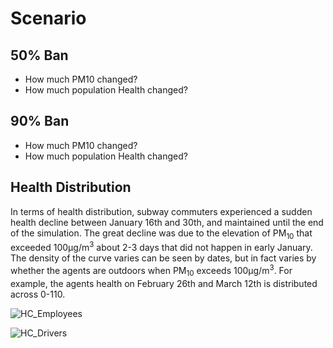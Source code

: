# Scenario
## 50% Ban
* How much PM10 changed?
* How much population Health changed?

## 90% Ban
* How much PM10 changed?
* How much population Health changed?

<!--
![](https://i.imgur.com/sEMgYjU.png)
![](https://i.imgur.com/aSqpTJR.png)
![](https://i.imgur.com/o5QZ1ML.png)
![](https://i.imgur.com/qrMjNC9.png)
-->

## Health Distribution

In terms of health distribution, subway commuters experienced a sudden health decline between January 16th and 30th, and maintained until the end of the simulation. The great decline was due to the elevation of PM<sub>10</sub> that exceeded 100µg/m<sup>3</sup> about 2-3 days that did not happen in early January. The density of the curve varies can be seen by dates, but in fact varies by whether the agents are outdoors when PM<sub>10</sub> exceeds 100µg/m<sup>3</sup>. For example, the agents health on February 26th and March 12th is distributed across 0-110. 

![HC_Employees](https://i.imgur.com/j9FXvrb.png)

![HC_Drivers](https://i.imgur.com/aQdJcnE.png)



<br><br>

